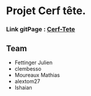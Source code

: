 #  Projet Cerf tête.

### Link gitPage  : [Cerf-Tete](https://fjulien.github.io/cerf_tete/ "Cerf-Tete") 

## Team 

- Fettinger Julien
- clembesso
- Moureaux Mathias
- alextom27
- Ishaian
